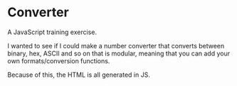 # Converter

A JavaScript training exercise.

I wanted to see if I could make a number converter that converts between binary, hex, ASCII and so on that is modular, meaning that you can add your own formats/conversion functions.

Because of this, the HTML is all generated in JS.
